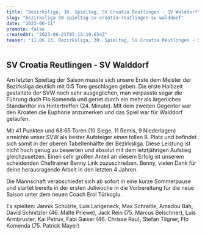 ```yaml
---
title: "Bezirksliga, 30. Spieltag, SV Croatia Reutlingen - SV Walddorf"
slug: "bezirksliga-30-spieltag-sv-croatia-reutlingen-sv-walddorf"
date: "2023-06-11"
promote: false
createdAt: "2023-06-21T05:13:19.654Z"
teaser: "11.06.23, Bezirksliga, 30. Spieltag, SV Croatia Reutlingen - SV Walddorf  5:0 (1:0)"
---
```

## SV Croatia Reutlingen - SV Walddorf

Am letzten Spieltag der Saison musste sich unsere Erste dem Meister der Bezirksliga deutlich mit 0:5 Tore geschlagen geben. Die erste Halbzeit gestaltete der SVW noch sehr ausgeglichen, man verpasste sogar die Führung duch Flo Komenda und geriet durch ein mehr als ärgerliches Standardtor ins Hintertreffen (24. Minute). MIt dem zweiten Gegentor war den Kroaten die Euphorie anzumerken und das Spiel war für Walddorf gelaufen.

Mit 41 Punkten und 68:65 Toren (10 Siege, 11 Remis, 9 Niederlagen) erreichte unser SVW als bester Aufsteiger einen tollen 8. Platz und befindet sich somit in der oberen Tabellenhälfte der Bezirksliga. Diese Leistung ist nicht hoch genug zu bewerten und absolut mit dem letztjährigen Aufstieg gleichzusetzen. Einen sehr großen Anteil an diesem Erfolg ist unserem scheidenden Cheftrainer Benny Link zuzuschreiben. Benny, vielen Dank für deine herausragende Arbeit in den letzten 4 Jahren.

Die Mannschaft verabschiedet sich ab sofort in eine kurze Sommerpause und startet bereits in der ersten Juliwoche in die Vorbereitung für die neue Saison unter dem neuen Coach Erol Türkoglu.

Es spielten: Jannik Schülzle, Luis Langeneck, Max Schraitle, Amadou Bah, David Schnitzler (46. Malte Priewe), Jack Rein (75. Marcus Belschner), Luis Armbruster, Kai Petruv, Fabi Gaiser (46. Chrisse Rau), Stefan Tilgner, Flo Komenda (75. Patrick Mayer)
